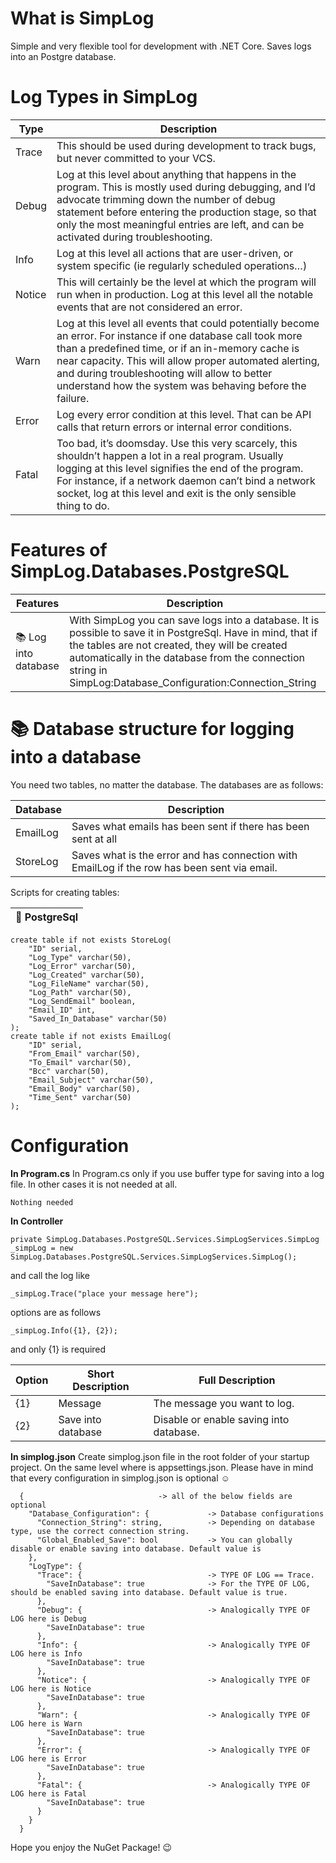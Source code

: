 # What is SimpLog
Simple and very flexible tool for development with .NET Core. Saves logs into an Postgre database.

# Log Types in SimpLog
| Type | Description |
| ----- | ----- |
| Trace | This should be used during development to track bugs, but never committed to your VCS. |
| Debug | Log at this level about anything that happens in the program. This is mostly used during debugging, and I’d advocate trimming down the number of debug statement before entering the production stage, so that only the most meaningful entries are left, and can be activated during troubleshooting. |
| Info | Log at this level all actions that are user-driven, or system specific (ie regularly scheduled operations…) |
| Notice | This will certainly be the level at which the program will run when in production. Log at this level all the notable events that are not considered an error. |
| Warn | Log at this level all events that could potentially become an error. For instance if one database call took more than a predefined time, or if an in-memory cache is near capacity. This will allow proper automated alerting, and during troubleshooting will allow to better understand how the system was behaving before the failure. |
| Error | Log every error condition at this level. That can be API calls that return errors or internal error conditions. |
| Fatal | Too bad, it’s doomsday. Use this very scarcely, this shouldn’t happen a lot in a real program. Usually logging at this level signifies the end of the program. For instance, if a network daemon can’t bind a network socket, log at this level and exit is the only sensible thing to do. |

# Features of SimpLog.Databases.PostgreSQL

| Features | Description |
| ----- | ----- |
| &#128218; Log into database | With SimpLog you can save logs into a database. It is possible to save it in PostgreSql. Have in mind, that if the tables are not created, they will be created automatically in the database from the connection string in SimpLog:Database_Configuration:Connection_String |

# &#128218; Database structure for logging into a database

You need two tables, no matter the database. The databases are as follows:

| Database | Description |
| ----- | ----- |
| EmailLog | Saves what emails has been sent if there has been sent at all |
| StoreLog | Saves what is the error and has connection with EmailLog if the row has been sent via email. |

Scripts for creating tables:

| 🐘 PostgreSql |
| ----- |
```
create table if not exists StoreLog(     
    "ID" serial,
    "Log_Type" varchar(50),
    "Log_Error" varchar(50),
    "Log_Created" varchar(50),
    "Log_FileName" varchar(50),
    "Log_Path" varchar(50),
    "Log_SendEmail" boolean,
    "Email_ID" int,
    "Saved_In_Database" varchar(50)     
);  
create table if not exists EmailLog(     
    "ID" serial,
    "From_Email" varchar(50),
    "To_Email" varchar(50),
    "Bcc" varchar(50),
    "Email_Subject" varchar(50),
    "Email_Body" varchar(50),
    "Time_Sent" varchar(50)     
); 
```

# Configuration

**In Program.cs**
In Program.cs only if you use buffer type for saving into a log file. In other cases it is not needed at all.
```
Nothing needed
```

**In Controller**
```
private SimpLog.Databases.PostgreSQL.Services.SimpLogServices.SimpLog _simpLog = new SimpLog.Databases.PostgreSQL.Services.SimpLogServices.SimpLog();
```


and call the log like
```
_simpLog.Trace("place your message here");
```

options are as follows
```
_simpLog.Info({1}, {2}); 
```
and only {1} is required

| Option | Short Description | Full Description |
| ----- | ----- | ----- |
| {1} | Message | The message you want to log. |
| {2} | Save into database | Disable or enable saving into database. |

**In simplog.json**
Create simplog.json file in the root folder of your startup project. On the same level where is appsettings.json. Please have in mind that every configuration in simplog.json is optional ☺️

```
  {                              -> all of the below fields are optional
    "Database_Configuration": {             -> Database configurations
      "Connection_String": string,          -> Depending on database type, use the correct connection string.
      "Global_Enabled_Save": bool           -> You can globally disable or enable saving into database. Default value is
    },
    "LogType": {
      "Trace": {                            -> TYPE OF LOG == Trace.
        "SaveInDatabase": true              -> For the TYPE OF LOG, should be enabled saving into database. Default value is true.
      },
      "Debug": {                            -> Analogically TYPE OF LOG here is Debug 
        "SaveInDatabase": true
      },
      "Info": {                             -> Analogically TYPE OF LOG here is Info
        "SaveInDatabase": true
      },
      "Notice": {                           -> Analogically TYPE OF LOG here is Notice
        "SaveInDatabase": true
      },
      "Warn": {                             -> Analogically TYPE OF LOG here is Warn
        "SaveInDatabase": true
      },
      "Error": {                            -> Analogically TYPE OF LOG here is Error
        "SaveInDatabase": true
      },
      "Fatal": {                            -> Analogically TYPE OF LOG here is Fatal
        "SaveInDatabase": true
      }
    }
  }
  ```

Hope you enjoy the NuGet Package! 😉
